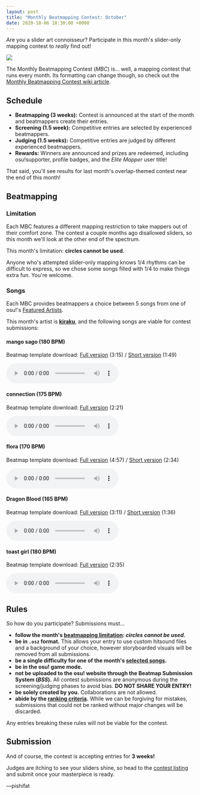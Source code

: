 ```yaml
---
layout: post
title: "Monthly Beatmapping Contest: October"
date: 2020-10-06 18:30:00 +0000
---
```


Are you a slider art connoisseur? Participate in this month's slider-only mapping contest to *really* find out!

![](/wiki/shared/news/banners/monthly-beatmapping-contest.png)

The Monthly Beatmapping Contest (*MBC*) is... well, a mapping contest that runs every month. Its formatting can change though, so check out the [Monthly Beatmapping Contest wiki article](/wiki/Contests/Monthly_Beatmapping_Contest).

## Schedule

- **Beatmapping (3 weeks):** Contest is announced at the start of the month and beatmappers create their entries.
- **Screening (1.5 week):** Competitive entries are selected by experienced beatmappers.
- **Judging (1.5 weeks):** Competitive entries are judged by different experienced beatmappers.
- **Rewards:** Winners are announced and prizes are redeemed, including osu!supporter, profile badges, and the *Elite Mapper* user title!

That said, you'll see results for last month's overlap-themed contest near the end of this month!

## Beatmapping

### Limitation

Each MBC features a different mapping restriction to take mappers out of their comfort zone. The contest a couple months ago disallowed sliders, so this month we'll look at the other end of the spectrum.

This month's limitation: **circles cannot be used.**

Anyone who's attempted slider-only mapping knows 1/4 rhythms can be difficult to express, so we chose some songs filled with 1/4 to make things extra fun. You're welcome.

### Songs

Each MBC provides beatmappers a choice between 5 songs from one of osu!'s [Featured Artists](https://osu.ppy.sh/beatmaps/artists).

This month's artist is [**kiraku**](https://osu.ppy.sh/beatmaps/artists/101), and the following songs are viable for contest submissions:

#### mango sago (180 BPM)

Beatmap template download: [Full version](https://assets.ppy.sh/artists/101/osz/kiraku%20-%20mango%20sago.osz) (3:15) / [Short version](https://assets.ppy.sh/contests/113/osz/kiraku%20-%20mango%20sago.osz) (1:49)

<audio controls>
    <source src="https://assets.ppy.sh/artists/101/previews/2705.mp3" type="audio/mpeg">
</audio>

#### connection (175 BPM)

Beatmap template download: [Full version](https://assets.ppy.sh/artists/101/osz/kiraku%20-%20connection.osz) (2:21)

<audio controls>
    <source src="https://assets.ppy.sh/artists/101/previews/2702.mp3" type="audio/mpeg">
</audio>

#### flora (170 BPM)

Beatmap template download: [Full version](https://assets.ppy.sh/artists/101/osz/kiraku%20-%20flora.osz) (4:57) / [Short version](https://assets.ppy.sh/contests/113/osz/kiraku%20-%20flora.osz) (2:34)

<audio controls>
    <source src="https://assets.ppy.sh/artists/101/previews/2703.mp3" type="audio/mpeg">
</audio>

#### Dragon Blood (165 BPM)

Beatmap template download: [Full version](https://assets.ppy.sh/artists/101/osz/kiraku%20-%20Dragon%20Blood.osz) (3:11) / [Short version](https://assets.ppy.sh/contests/113/osz/kiraku%20-%20Dragon%20Blood.osz) (1:36)

<audio controls>
    <source src="https://assets.ppy.sh/artists/101/previews/2700.mp3" type="audio/mpeg">
</audio>

#### toast girl (180 BPM)

Beatmap template download: [Full version](https://assets.ppy.sh/artists/101/osz/kiraku%20-%20toast.girl.osz) (2:35)

<audio controls>
    <source src="https://assets.ppy.sh/artists/101/previews/2707.mp3" type="audio/mpeg">
</audio>

## Rules

So how do you participate? Submissions must...

- **follow the month's [beatmapping limitation](#limitation): *circles cannot be used.***
- **be in `.osz` format.** This allows your entry to use custom hitsound files and a background of your choice, however storyboarded visuals will be removed from all submissions.
- **be a single difficulty for one of the month's [selected songs](#songs).**
- **be in the osu! game mode.**
- **not be uploaded to the osu! website through the Beatmap Submission System (*BSS*).** All contest submissions are anonymous during the screening/judging phases to avoid bias. **DO NOT SHARE YOUR ENTRY!**
- **be solely created by you.** Collaborations are not allowed.
- **abide by the [ranking criteria](/wiki/Ranking_Criteria).** While we can be forgiving for mistakes, submissions that could not be ranked without major changes will be discarded.

Any entries breaking these rules will not be viable for the contest.

## Submission

And of course, the contest is accepting entries for **3 weeks!**

Judges are itching to see your sliders shine, so head to the [contest listing](https://osu.ppy.sh/community/contests/113) and submit once your masterpiece is ready.

—pishifat
